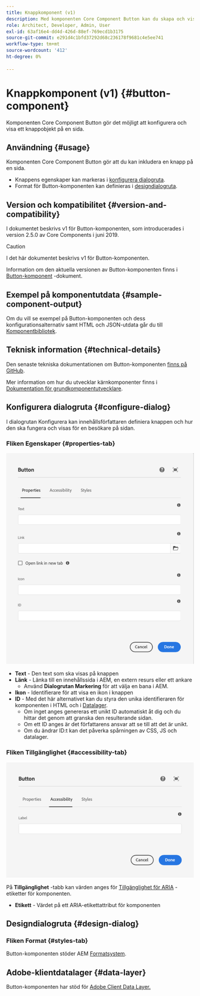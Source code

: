 ```yaml
---
title: Knappkomponent (v1)
description: Med komponenten Core Component Button kan du skapa och visa en knapp.
role: Architect, Developer, Admin, User
exl-id: 63af16e4-dd4d-426d-88ef-769ecd1b3175
source-git-commit: e291d4c1bfd37292d68c236178f9681c4e5ee741
workflow-type: tm+mt
source-wordcount: '412'
ht-degree: 0%

---
```


# Knappkomponent (v1) {#button-component}

Komponenten Core Component Button gör det möjligt att konfigurera och visa ett knappobjekt på en sida.

## Användning {#usage}

Komponenten Core Component Button gör att du kan inkludera en knapp på en sida.

* Knappens egenskaper kan markeras i [konfigurera dialogruta](#configure-dialog).
* Format för Button-komponenten kan definieras i [designdialogruta](#design-dialog).

## Version och kompatibilitet {#version-and-compatibility}

I dokumentet beskrivs v1 för Button-komponenten, som introducerades i version 2.5.0 av Core Components i juni 2019.

>[!CAUTION]
>
>I det här dokumentet beskrivs v1 för Button-komponenten.
>
>Information om den aktuella versionen av Button-komponenten finns i [Button-komponent](/help/components/button.md) -dokument.

## Exempel på komponentutdata {#sample-component-output}

Om du vill se exempel på Button-komponenten och dess konfigurationsalternativ samt HTML och JSON-utdata går du till [Komponentbibliotek](https://adobe.com/go/aem_cmp_library_button).

## Teknisk information {#technical-details}

Den senaste tekniska dokumentationen om Button-komponenten [finns på GitHub](https://adobe.com/go/aem_cmp_tech_button_v1).

Mer information om hur du utvecklar kärnkomponenter finns i [Dokumentation för grundkomponentutvecklare](/help/developing/overview.md).

## Konfigurera dialogruta {#configure-dialog}

I dialogrutan Konfigurera kan innehållsförfattaren definiera knappen och hur den ska fungera och visas för en besökare på sidan.

### Fliken Egenskaper {#properties-tab}

![Fliken Egenskaper i redigeringsdialogrutan för Button-komponenten](/help/assets/button-edit-properties.png)

* **Text** - Den text som ska visas på knappen
* **Länk** - Länka till en innehållssida i AEM, en extern resurs eller ett ankare
   * Använd **Dialogrutan Markering** för att välja en bana i AEM.
* **Ikon** - Identifierare för att visa en ikon i knappen
* **ID** - Med det här alternativet kan du styra den unika identifieraren för komponenten i HTML och i [Datalager](/help/developing/data-layer/overview.md).
   * Om inget anges genereras ett unikt ID automatiskt åt dig och du hittar det genom att granska den resulterande sidan.
   * Om ett ID anges är det författarens ansvar att se till att det är unikt.
   * Om du ändrar ID:t kan det påverka spårningen av CSS, JS och datalager.

### Fliken Tillgänglighet {#accessibility-tab}

![Fliken Tillgänglighet i redigeringsdialogrutan för Button-komponenten](/help/assets/button-edit-accessibility.png)

På **Tillgänglighet** -tabb kan värden anges för [Tillgänglighet för ARIA](https://www.w3.org/WAI/standards-guidelines/aria/) -etiketter för komponenten.

* **Etikett** - Värdet på ett ARIA-etikettattribut för komponenten

## Designdialogruta {#design-dialog}

### Fliken Format {#styles-tab}

Button-komponenten stöder AEM [Formatsystem](/help/get-started/authoring.md#component-styling).

## Adobe-klientdatalager {#data-layer}

Button-komponenten har stöd för [Adobe Client Data Layer.](/help/developing/data-layer/overview.md)

